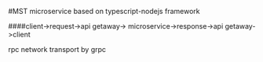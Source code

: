 #MST 
microservice based on typescript-nodejs  framework

####client->request->api getaway-> microservice->response->api getaway->client

rpc network transport by grpc
